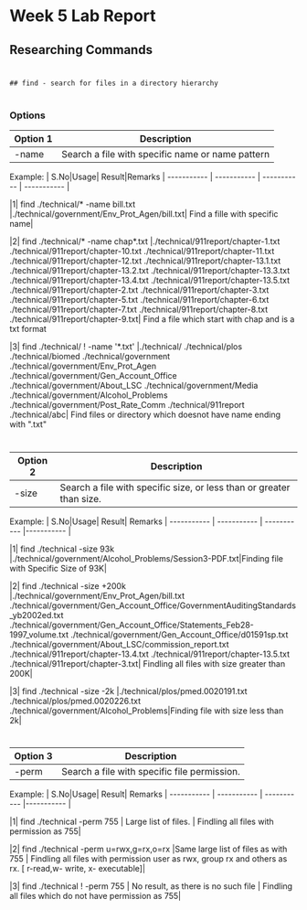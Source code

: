 # Week 5 Lab Report
## Researching Commands

#

	## find - search for files in a directory hierarchy
#

### Options


| Option 1 | Description|
| ----------- | ----------- |
| -name |   Search a file with specific name or name pattern |



Example:
| S.No|Usage| Result|Remarks
   | ----------- | ----------- | ----------- | ----------- |
 
 
   |1| find ./technical/* -name bill.txt |./technical/government/Env_Prot_Agen/bill.txt| Find a fille with specific name|
  
   |2| find ./technical/* -name chap*.txt |./technical/911report/chapter-1.txt ./technical/911report/chapter-10.txt ./technical/911report/chapter-11.txt ./technical/911report/chapter-12.txt ./technical/911report/chapter-13.1.txt ./technical/911report/chapter-13.2.txt ./technical/911report/chapter-13.3.txt ./technical/911report/chapter-13.4.txt ./technical/911report/chapter-13.5.txt ./technical/911report/chapter-2.txt ./technical/911report/chapter-3.txt ./technical/911report/chapter-5.txt ./technical/911report/chapter-6.txt ./technical/911report/chapter-7.txt ./technical/911report/chapter-8.txt ./technical/911report/chapter-9.txt| Find a file which start with chap and is a txt format
   
   |3| find ./technical/ ! -name '*.txt' |./technical/ ./technical/plos ./technical/biomed ./technical/government ./technical/government/Env_Prot_Agen ./technical/government/Gen_Account_Office ./technical/government/About_LSC ./technical/government/Media ./technical/government/Alcohol_Problems ./technical/government/Post_Rate_Comm ./technical/911report ./technical/abc| Find files or directory which doesnot have name ending with ".txt"




#
| Option 2 | Description|
| ----------- | ----------- |
| -size |   Search a file with specific size, or less than or greater than size. |



Example:
| S.No|Usage| Result| Remarks
   | ----------- | ----------- | ----------- |----------- |
  
  
   |1| find ./technical -size 93k |./technical/government/Alcohol_Problems/Session3-PDF.txt|Finding file with Specific Size of 93K|
  
   |2| find ./technical -size +200k |./technical/government/Env_Prot_Agen/bill.txt ./technical/government/Gen_Account_Office/GovernmentAuditingStandards_yb2002ed.txt ./technical/government/Gen_Account_Office/Statements_Feb28-1997_volume.txt ./technical/government/Gen_Account_Office/d01591sp.txt ./technical/government/About_LSC/commission_report.txt ./technical/911report/chapter-13.4.txt  ./technical/911report/chapter-13.5.txt ./technical/911report/chapter-3.txt| Findling all files with size greater than 200K|
  
   |3|  find ./technical -size -2k |./technical/plos/pmed.0020191.txt ./technical/plos/pmed.0020226.txt ./technical/government/Alcohol_Problems|Finding file with size less than 2k|


#
| Option 3 | Description|
| ----------- | ----------- |
| -perm |   Search a file with specific file permission. |



Example:
| S.No|Usage| Result| Remarks
   | ----------- | ----------- | ----------- |----------- |
   
   
   |1| find ./technical -perm 755 | Large list of files. | Findling all files with permission as 755|
  
   |2| find ./technical -perm u=rwx,g=rx,o=rx |Same large list of files as with 755 | Findling all files with permission user as rwx, group rx and others as rx.  [ r-read,w- write, x- executable]|
   
   |3| find ./technical ! -perm 755 | No result, as there is no such file | Findling all files which do not have permission as 755|
